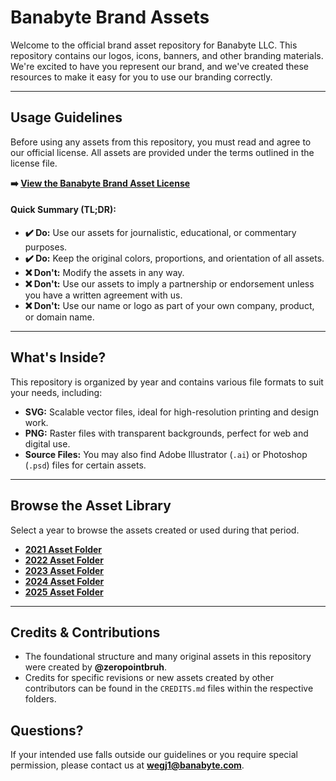 # Banabyte Brand Assets

Welcome to the official brand asset repository for Banabyte LLC. This repository contains our logos, icons, banners, and other branding materials. We're excited to have you represent our brand, and we've created these resources to make it easy for you to use our branding correctly.

---

## Usage Guidelines

Before using any assets from this repository, you must read and agree to our official license. All assets are provided under the terms outlined in the license file.

**➡️ [View the Banabyte Brand Asset License](LICENSE.md)**

#### **Quick Summary (TL;DR):**
* **✔️ Do:** Use our assets for journalistic, educational, or commentary purposes.
* **✔️ Do:** Keep the original colors, proportions, and orientation of all assets.
* **❌ Don't:** Modify the assets in any way.
* **❌ Don't:** Use our assets to imply a partnership or endorsement unless you have a written agreement with us.
* **❌ Don't:** Use our name or logo as part of your own company, product, or domain name.

---

## What's Inside?

This repository is organized by year and contains various file formats to suit your needs, including:
* **SVG:** Scalable vector files, ideal for high-resolution printing and design work.
* **PNG:** Raster files with transparent backgrounds, perfect for web and digital use.
* **Source Files:** You may also find Adobe Illustrator (`.ai`) or Photoshop (`.psd`) files for certain assets.

---

## Browse the Asset Library

Select a year to browse the assets created or used during that period.

* [**2021 Asset Folder**](https://github.com/Banabyte/Branding/tree/main/2021)
* [**2022 Asset Folder**](https://github.com/Banabyte/Branding/tree/main/2022)
* [**2023 Asset Folder**](https://github.com/Banabyte/Branding/tree/main/2023)
* [**2024 Asset Folder**](https://github.com/Banabyte/Branding/tree/main/2024)
* [**2025 Asset Folder**](https://github.com/Banabyte/Branding/tree/main/2025)

---

## Credits & Contributions

* The foundational structure and many original assets in this repository were created by **@zeropointbruh**.
* Credits for specific revisions or new assets created by other contributors can be found in the `CREDITS.md` files within the respective folders.

## Questions?

If your intended use falls outside our guidelines or you require special permission, please contact us at **wegj1@banabyte.com**.
